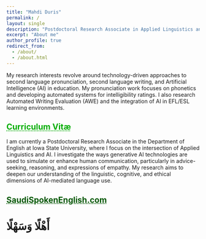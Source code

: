```yaml
---
title: "Mahdi Duris"
permalink: /
layout: single
description: "Postdoctoral Research Associate in Applied Linguistics and AI at Iowa State University. Research includes second language pronunciation, automated writing evaluation, and AI in education."
excerpt: "About me"
author_profile: true
redirect_from:
  - /about/
  - /about.html
---
```


My research interests revolve around technology-driven approaches to second language pronunciation, second language writing, and Artificial Intelligence (AI) in education. My pronunciation work focuses on phonetics and developing automated systems for intelligibility ratings. I also research Automated Writing Evaluation (AWE) and the integration of AI in EFL/ESL learning environments.
## <a href="https://docs.google.com/document/d/1rJP290K9KZX8wSZH5OYRTR_TdOTgd_LAbc8ZCDpXV2A/preview" target="_blank" style="text-align: center; color: #00ad00; text-decoration: underline;text-decoration-style: dotted;">Curriculum Vitæ</a><br/>

I am currently a Postdoctoral Research Associate in the Department of English at Iowa State University, where I focus on the intersection of Applied Linguistics and AI. I investigate the ways generative AI technologies are used to simulate or enhance human communication, particularly in advice-seeking, reasoning, and expressions of empathy. My research aims to deepen our understanding of the linguistic, cognitive, and ethical dimensions of AI-mediated language use.
## <a href="https://saudispokenenglish.com" target="_blank" style="text-align: center; color: #005700; text-decoration: underline;text-decoration-style: dotted;">SaudiSpokenEnglish.com</a>
# أَهْلًا وَسَهْلًا
